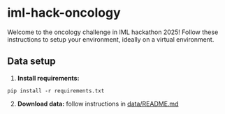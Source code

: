 # iml-hack-oncology

Welcome to the oncology challenge in IML hackathon 2025!
Follow these instructions to setup your environment, ideally on a virtual environment.


## Data setup 

1. **Install requirements:**
```
pip install -r requirements.txt
```
2. **Download data:** follow instructions in [data/README.md](data/README.md)
